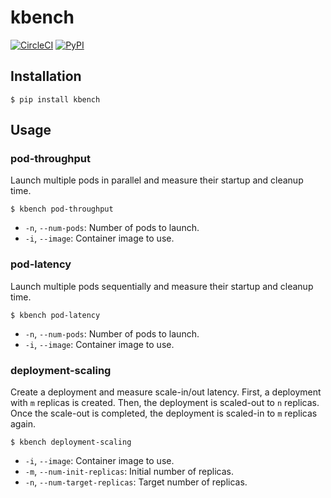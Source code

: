 # kbench
[![CircleCI](https://circleci.com/gh/keichi/kbench.svg?style=svg)](https://circleci.com/gh/keichi/kbench)
[![PyPI](https://img.shields.io/pypi/v/kbench?style=flat-square)](https://test.pypi.org/project/kbench)

## Installation

```
$ pip install kbench
```

## Usage

### pod-throughput

Launch multiple pods in parallel and measure their startup and cleanup time.

```
$ kbench pod-throughput
```

- `-n`, `--num-pods`: Number of pods to launch.
- `-i`, `--image`: Container image to use.

### pod-latency

Launch multiple pods sequentially and measure their startup and cleanup time.

```
$ kbench pod-latency
```

- `-n`, `--num-pods`: Number of pods to launch.
- `-i`, `--image`: Container image to use.

### deployment-scaling

Create a deployment and measure scale-in/out latency. First, a deployment with
`m` replicas is created. Then, the deployment is scaled-out to `n` replicas.
Once the scale-out is completed, the deployment is scaled-in to `m` replicas
again.

```
$ kbench deployment-scaling
```

- `-i`, `--image`: Container image to use.
- `-m`, `--num-init-replicas`: Initial number of replicas.
- `-n`, `--num-target-replicas`: Target number of replicas.
